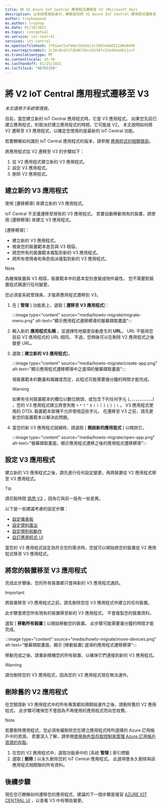 ```yaml
---
title: 將 V2 Azure IoT Central 應用程式遷移至 V3 |Microsoft Docs
description: 以系統管理員身分，瞭解如何將 V2 Azure IoT Central 應用程式遷移至 V3
author: troyhopwood
ms.author: troyhop
ms.date: 01/18/2021
ms.topic: conceptual
ms.service: iot-central
services: iot-central
ms.openlocfilehash: 3f81ae72af48ec934d1c2c2567ebdd212d8e0499
ms.sourcegitcommit: 3c3ec8cd21f2b0671bcd2230fc22e4b4adb11ce7
ms.translationtype: MT
ms.contentlocale: zh-TW
ms.lasthandoff: 01/25/2021
ms.locfileid: "98763350"
---
```

# <a name="migrate-your-v2-iot-central-application-to-v3"></a>將 V2 IoT Central 應用程式遷移至 V3

*本文適用于系統管理員。*

目前，當您建立新的 IoT Central 應用程式時，它是 V3 應用程式。 如果您先前已建立應用程式，則取決於建立應用程式的時間，它可能是 V2。 本文說明如何將 V2 遷移至 V3 應用程式，以確定您使用的是最新的 IoT Central 功能。

若要瞭解如何識別 IoT Central 應用程式的版本，請參閱 [應用程式的相關資訊](howto-get-app-info.md)。

將應用程式從 V2 遷移至 V3 的步驟如下：

1. 從 V2 應用程式建立新的 V3 應用程式。
1. 設定 V3 應用程式。
1. 刪除 V2 應用程式。

## <a name="create-a-new-v3-application"></a>建立新的 V3 應用程式

使用 [遷移嚮導] 來建立新的 V3 應用程式。

IoT Central 不支援遷移至現有的 V3 應用程式。 若要自動移動現有的裝置，請使用 [遷移嚮導] 來建立 V3 應用程式。

[遷移嚮導]：

- 建立新的 V3 應用程式。
- 檢查您的裝置範本是否與 V3 相容。
- 將您所有的裝置範本複製到新的 V3 應用程式。
- 將所有使用者和角色指派複製到新的 V3 應用程式。

> [!NOTE]
> 為確保裝置與 V3 相容，裝置範本中的基本型別會變成物件屬性。 您不需要對裝置程式碼進行任何變更。

您必須是系統管理員，才能將應用程式遷移到 V3。

1. 在 [ **管理** ] 功能表上，選取 [ **遷移至 V3 應用程式**]：

    :::image type="content" source="media/howto-migrate/migrate-menu.png" alt-text="顯示應用程式遷移嚮導的螢幕擷取畫面":::

1. 輸入新的 **應用程式名稱** ，並選擇性地變更自動產生的  **URL**。 URL 不能與您目前 V2 應用程式的 URL 相同。 不過，您稍後可以在刪除 V2 應用程式之後變更 URL。

1. 選取 [ **建立新的 V3 應用程式**]。

    :::image type="content" source="media/howto-migrate/create-app.png" alt-text="顯示應用程式遷移嚮導中之選項的螢幕擷取畫面":::

    視裝置範本的數量和複雜度而定，此程式可能需要幾分鐘的時間才能完成。

    > [!Warning]
    > 如果有任何裝置範本的欄位以數位開頭，或包含下列任何字元 (、、、、、、、、、、、) ，您的 V3 應用程式建立將會失敗 `+` `*` `?` `^` `$` `(` `)` `[` `]` `{` `}` `|` `\` 。 V3 應用程式使用的 DTDL 裝置範本架構不允許使用這些字元。 在遷移至 V3 之前，請先更新您的裝置範本以解決此問題。

1. 當您的新 V3 應用程式就緒時，請選取 [ **開啟新的應用程式** ] 以開啟它。

    :::image type="content" source="media/howto-migrate/open-app.png" alt-text="螢幕擷取畫面，顯示應用程式遷移之後的應用程式遷移嚮導":::

## <a name="configure-the-v3-application"></a>設定 V3 應用程式

建立新的 V3 應用程式之後，請先進行任何設定變更，再將裝置從 V2 應用程式移至 V3 應用程式。

> [!TIP]
> 請花點時間 [熟悉 V3](overview-iot-central-tour.md#navigate-your-application) ，因為它與前一版有一些差異。

以下是一些建議考慮的設定步驟：

- [設定儀表板](howto-add-tiles-to-your-dashboard.md)
- [設定資料匯出](howto-export-data.md)
- [設定規則和動作](quick-configure-rules.md)
- [自訂應用程式 UI](howto-customize-ui.md)

當您的 V3 應用程式設定為符合您的需求時，您就可以開始將您的裝置從 V2 應用程式移至 V3 應用程式。

## <a name="move-your-devices-to-the-v3-application"></a>將您的裝置移至 V3 應用程式

完成此步驟後，您的所有裝置都只會與新的 V3 應用程式通訊。

> [!IMPORTANT]
> 將裝置移至 V3 應用程式之前，請先刪除您在 V3 應用程式中建立的任何裝置。

此步驟會將您所有現有的裝置移至新的 V3 應用程式。 不會複製您的裝置資料。

選取 [ **移動所有裝置** ] 以開始移動您的裝置。 此步驟可能需要幾分鐘的時間才能完成。

:::image type="content" source="media/howto-migrate/move-devices.png" alt-text="螢幕擷取畫面，顯示 [移動裝置] 選項的應用程式遷移嚮導":::

移動完成之後，請重新開機您的所有裝置，以確保它們連接到新的 V3 應用程式。

> [!WARNING]
> 請勿刪除您的 V3 應用程式，因為您的 V2 應用程式現在無法運作。

## <a name="delete-your-old-v2-application"></a>刪除舊的 V2 應用程式

在您驗證新 V3 應用程式中的所有專案都如預期般運作之後，請刪除舊的 V2 應用程式。 此步驟可確保您不會因為不再使用的應用程式而向您收費。

> [!Note]
> 若要刪除應用程式，您必須有權刪除您在建立應用程式時所選擇的 Azure 訂用帳戶中的資源。 若要深入了解，請參閱[使用角色型存取控制來管理 Azure 訂用帳戶資源的存取](../../active-directory/role-based-access-control-configure.md)。

1. 在您的 V2 應用程式中，選取功能表中的 [系統 **管理** ] 索引標籤
2. 選取 [ **刪除** ] 以永久刪除您的 IoT Central 應用程式。 此選項會永久刪除與該應用程式相關聯的所有資料。

## <a name="next-steps"></a>後續步驟

現在您已瞭解如何遷移您的應用程式，建議的下一個步驟是複習 [AZURE IOT CENTRAL UI](overview-iot-central-tour.md) ，以查看 V3 中有哪些變更。
